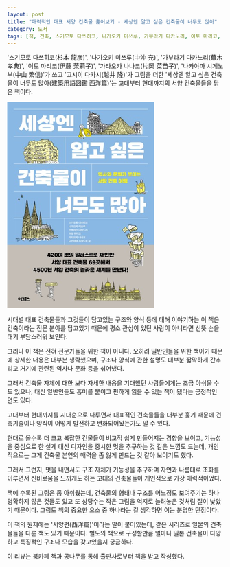 ```yaml
---
layout: post
title: "매력적인 대표 서양 건축물 훑어보기 - 세상엔 알고 싶은 건축물이 너무도 많아"
category: 도서
tags: [책, 건축, 스기모토 다쓰히코, 나가오키 미쓰루, 가부라기 다카노리, 이토 마리코, 가타오카 나나코, 나카야마 시게노부, 고시이 다카시, 노경아, 어크로스, 북카페 책과 콩나무, 서평]
---
```


'스기모토 다쓰히코(杉本 龍彦)',
'나가오키 미쓰루(中沖 充)',
'가부라기 다카노리(蕪木 孝典)',
'이토 마리코(伊藤 茉莉子)',
'가타오카 나나코(片岡 菜苗子)',
'나카야마 시게노부(中山 繁信)'가 쓰고
'고시이 다카시(越井 隆)'가 그림을 더한
'세상엔 알고 싶은 건축물이 너무도 많아(建築用語図鑑 西洋篇)'는
고대부터 현대까지의 서양 건축물들을 담은 책이다.

![표지](/images/book/kenchiku-yogo-zukan-seiyo-hen-book-h480.jpg)

시대별 대표 건축물들과 그것들이 담고있는 구조와 양식 등에 대해 이야기하는 이 책은
건축이라는 전문 분야를 담고있기 때문에
평소 관심이 있던 사람이 아니라면 선뜻 손을 대기 부담스러워 보인다.

그러나 이 책은 전혀 전문가들을 위한 책이 아니다.
오히려 일반인들을 위한 책이기 때문에 상세한 내용은 대부분 생략했으며,
구조나 양식에 관한 설명도 대부분 짧막하게 간추리고
거기에 관련된 역사나 문화 등을 섞어냈다.

그래서 건축물 자체에 대한 보다 자세한 내용을 기대했던 사람들에게는 조금 아쉬울 수도 있으나,
대신 일반인들도 흥미를 붙이고 편하게 읽을 수 있는 책이 됐다는 긍정적인 면도 있다.

고대부터 현대까지를 시대순으로 다루면서 대표적인 건축물들을 대부분 훑기 때문에
건축기술이나 양식이 어떻게 발전하고 변화되어왔는가도 알 수 있다.

현대로 올수록 더 크고 복잡한 건물들이 비교적 쉽게 만들어지는 경향을 보이고,
기능성을 중심으로 한 설계 대신 디자인을 중시한 멋을 추구하는 것 같은 느낌도 드는데,
개인적으로는 그게 건축물 본연의 매력을 좀 잃게 만드는 것 같아 보이기도 했다.

그래서 그런지, 멋을 내면서도 구조 자체가 기능성을 추구하며
자연과 나름대로 조화를 이루면서 신비로움을 느끼게도 하는
고대의 건축물들이 개인적으로 가장 매력적이었다.

책에 수록된 그림은 좀 아쉬웠는데,
건축물의 형태나 구조를 어느정도 보여주기는 하나
명확하지 않은 것들도 있고
또 상당수는 작은 그림을 억지로 늘려놓은 것처럼 질이 낮았기 때문이다.
그림도 책의 중요한 요소 중 하나라는 걸 생각하면 이는 분명한 단점이다.

이 책의 원제에는 '서양편(西洋篇)'이라는 말이 붙어있는데,
같은 시리즈로 일본의 건축물들을 다룬 책도 있기 때문이다.
별도의 책으로 구성할만큼 얼마나 일본 건축물이 다양하고 특징적인 구조나 모습을 갖고있을지 궁금하다.



<div class="im im-info">
이 리뷰는 북카페 책과 콩나무를 통해 출판사로부터 책을 받고 작성했다.
</div>

